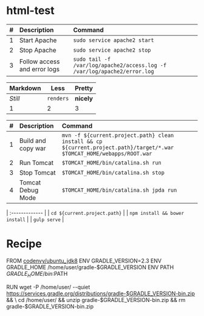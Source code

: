 # html-test
| #       | Description           | Command  |
| :------------- |:-------------| :-----|
| 1      | Start Apache | `sudo service apache2 start` |
| 2      | Stop Apache      |   `sudo service apache2 stop` |
| 3 | Follow access and error logs      |    `sudo tail -f /var/log/apache2/access.log -f /var/log/apache2/error.log` |

Markdown | Less | Pretty
--- | --- | ---
*Still* | `renders` | **nicely**
1 | 2 | 3


| #       | Description           | Command  |
| :------------- |:-------------| :-----|
| 1      | Build and copy war | `mvn -f ${current.project.path} clean install && cp ${current.project.path}/target/*.war $TOMCAT_HOME/webapps/ROOT.war` |
| 2      | Run Tomcat      |   `$TOMCAT_HOME/bin/catalina.sh run` |
| 3 | Stop Tomcat      |    `$TOMCAT_HOME/bin/catalina.sh stop` |
| 4 | Tomcat Debug Mode      |    `$TOMCAT_HOME/bin/catalina.sh jpda run` |

| :------------- |
| `cd ${current.project.path}` |
| `npm install && bower install` |
| `gulp serve` |


# Recipe

FROM [codenvy/ubuntu_jdk8](https://hub.docker.com/r/codenvy/ubuntu_jdk8/) 
ENV GRADLE_VERSION=2.3 
ENV GRADLE_HOME /home/user/gradle-$GRADLE_VERSION 
ENV PATH $GRADLE_HOME/bin:$PATH 

RUN wget -P /home/user/ --quiet https://services.gradle.org/distributions/gradle-$GRADLE_VERSION-bin.zip && \ 
    cd /home/user/ && unzip gradle-$GRADLE_VERSION-bin.zip && rm gradle-$GRADLE_VERSION-bin.zip
